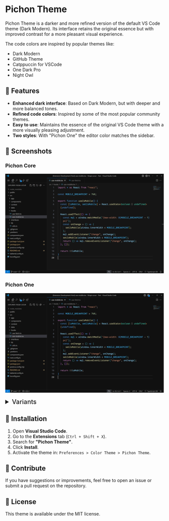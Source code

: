 # Pichon Theme

Pichon Theme is a darker and more refined version of the default VS Code theme (Dark Modern). Its interface retains the original essence but with improved contrast for a more pleasant visual experience.

The code colors are inspired by popular themes like:
- Dark Modern
- GitHub Theme
- Catppuccin for VSCode
- One Dark Pro
- Night Owl

## 🚀 Features

- **Enhanced dark interface**: Based on Dark Modern, but with deeper and more balanced tones.
- **Refined code colors**: Inspired by some of the most popular community themes.
- **Easy to use**: Maintains the essence of the original VS Code theme with a more visually pleasing adjustment.
- **Two styles**: With "Pichon One" the editor color matches the sidebar.

## 📸 Screenshots

### Pichon Core
![ScreenShot](./screenshots/pichon-core-basic.png)

### Pichon One
![ScreenShot](./screenshots/pichon-one-basic.png)


<details>
  <summary style="font-weight: 500; font-size: 1.25rem">
    Variants
  </summary>

  #### Catppuccin
  ![ScreenShot](./screenshots/pichon-one-catppuccin.png)
  
  #### Github 
  ![ScreenShot](./screenshots/pichon-one-github.png)
  
  #### Night Owl 
  ![ScreenShot](./screenshots/pichon-one-night-owl.png)
  
  #### One dark
  ![ScreenShot](./screenshots/pichon-one-one-dark.png)
  

</details>

## 🔨 Installation

1. Open **Visual Studio Code**.
2. Go to the **Extensions** tab (`Ctrl + Shift + X`).
3. Search for **"Pichon Theme"**.
4. Click **Install**.
5. Activate the theme in: `Preferences > Color Theme > Pichon Theme`.

## 🫶 Contribute

If you have suggestions or improvements, feel free to open an issue or submit a pull request on the repository.

## 📜 License

This theme is available under the MIT license.

